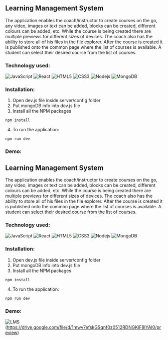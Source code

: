 ## Learning Management System
The application enables the coach/instructor to create courses on the go, any video, images or text can be added, blocks can be created, different colours can be added, etc. While the course is being created there are multiple previews for different sizes of devices. The coach also has the ability to store all of his files in the file explorer. After the course is created it is published onto the common page where the list of courses is available. A student can select their desired course from the list of courses.

### Technology used:
![JavaScript](https://img.shields.io/badge/-JavaScript-black?style=flat-square&logo=javascript)
![React](https://img.shields.io/badge/-React-black?style=flat-square&logo=react)
![HTML5](https://img.shields.io/badge/-HTML5-E34F26?style=flat-square&logo=html5&logoColor=white)
![CSS3](https://img.shields.io/badge/-CSS3-1572B6?style=flat-square&logo=css3)
![Nodejs](https://img.shields.io/badge/-Nodejs-215732?style=flat-square&logo=Node.js)
![MongoDB](https://img.shields.io/badge/-MongoDB-black?style=flat-square&logo=mongodb)

### Installation:
1. Open dev.js file inside server/config folder
2. Put mongoDB info into dev.js file 
3. Install all the NPM packages
```
npm install
```

4. To run the application:
```
npm run dev
```

### Demo:
## Learning Management System
The application enables the coach/instructor to create courses on the go, any video, images or text can be added, blocks can be created, different colours can be added, etc. While the course is being created there are multiple previews for different sizes of devices. The coach also has the ability to store all of his files in the file explorer. After the course is created it is published onto the common page where the list of courses is available. A student can select their desired course from the list of courses.

### Technology used:
![JavaScript](https://img.shields.io/badge/-JavaScript-black?style=flat-square&logo=javascript)
![React](https://img.shields.io/badge/-React-black?style=flat-square&logo=react)
![HTML5](https://img.shields.io/badge/-HTML5-E34F26?style=flat-square&logo=html5&logoColor=white)
![CSS3](https://img.shields.io/badge/-CSS3-1572B6?style=flat-square&logo=css3)
![Nodejs](https://img.shields.io/badge/-Nodejs-215732?style=flat-square&logo=Node.js)
![MongoDB](https://img.shields.io/badge/-MongoDB-black?style=flat-square&logo=mongodb)

### Installation:
1. Open dev.js file inside server/config folder
2. Put mongoDB info into dev.js file 
3. Install all the NPM packages
```
npm install
```

4. To run the application:
```
npm run dev

```

### Demo:
![LMS](https://github.com/Fractal393/LMS/assets/54801158/e7a99bcc-5203-425b-8058-51af49ca925f)(https://drive.google.com/file/d/1mwv7efskGSqnf0z0512RDNGKiF8lYAI0/preview)
